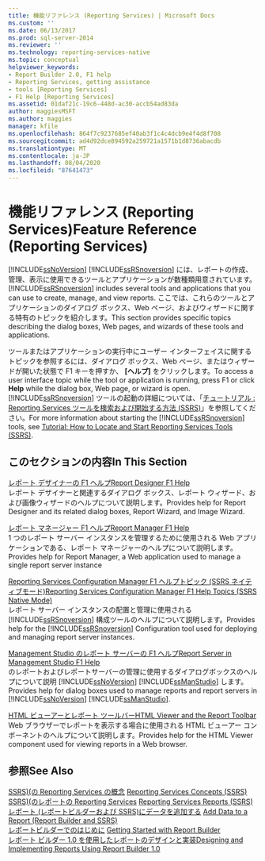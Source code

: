 ```yaml
---
title: 機能リファレンス (Reporting Services) | Microsoft Docs
ms.custom: ''
ms.date: 06/13/2017
ms.prod: sql-server-2014
ms.reviewer: ''
ms.technology: reporting-services-native
ms.topic: conceptual
helpviewer_keywords:
- Report Builder 2.0, F1 help
- Reporting Services, getting assistance
- tools [Reporting Services]
- F1 Help [Reporting Services]
ms.assetid: 01daf21c-19c6-448d-ac30-accb54ad83da
author: maggiesMSFT
ms.author: maggies
manager: kfile
ms.openlocfilehash: 864f7c9237685ef40ab3f1c4c4dcb9e4f4d8f708
ms.sourcegitcommit: ad4d92dce894592a259721a1571b1d8736abacdb
ms.translationtype: MT
ms.contentlocale: ja-JP
ms.lasthandoff: 08/04/2020
ms.locfileid: "87641473"
---
```

# <a name="feature-reference-reporting-services"></a><span data-ttu-id="7e89f-102">機能リファレンス (Reporting Services)</span><span class="sxs-lookup"><span data-stu-id="7e89f-102">Feature Reference (Reporting Services)</span></span>
  [!INCLUDE[ssNoVersion](../includes/ssnoversion-md.md)] <span data-ttu-id="7e89f-103">[!INCLUDE[ssRSnoversion](../includes/ssrsnoversion-md.md)] には、レポートの作成、管理、表示に使用できるツールとアプリケーションが数種類用意されています。</span><span class="sxs-lookup"><span data-stu-id="7e89f-103">[!INCLUDE[ssRSnoversion](../includes/ssrsnoversion-md.md)] includes several tools and applications that you can use to create, manage, and view reports.</span></span> <span data-ttu-id="7e89f-104">ここでは、これらのツールとアプリケーションのダイアログ ボックス、Web ページ、およびウィザードに関する特有のトピックを紹介します。</span><span class="sxs-lookup"><span data-stu-id="7e89f-104">This section provides specific topics describing the dialog boxes, Web pages, and wizards of these tools and applications.</span></span>  
  
 <span data-ttu-id="7e89f-105">ツールまたはアプリケーションの実行中にユーザー インターフェイスに関するトピックを参照するには、ダイアログ ボックス、Web ページ、またはウィザードが開いた状態で F1 キーを押すか、 **[ヘルプ]** をクリックします。</span><span class="sxs-lookup"><span data-stu-id="7e89f-105">To access a user interface topic while the tool or application is running, press F1 or click **Help** while the dialog box, Web page, or wizard is open.</span></span> <span data-ttu-id="7e89f-106">[!INCLUDE[ssRSnoversion](../includes/ssrsnoversion-md.md)] ツールの起動の詳細については、「[チュートリアル : Reporting Services ツールを検索および開始する方法 &#40;SSRS&#41;](tools/tutorial-how-to-locate-and-start-reporting-services-tools-ssrs.md)」を参照してください。</span><span class="sxs-lookup"><span data-stu-id="7e89f-106">For more information about starting the [!INCLUDE[ssRSnoversion](../includes/ssrsnoversion-md.md)] tools, see [Tutorial: How to Locate and Start Reporting Services Tools &#40;SSRS&#41;](tools/tutorial-how-to-locate-and-start-reporting-services-tools-ssrs.md).</span></span>  
  
## <a name="in-this-section"></a><span data-ttu-id="7e89f-107">このセクションの内容</span><span class="sxs-lookup"><span data-stu-id="7e89f-107">In This Section</span></span>  
 [<span data-ttu-id="7e89f-108">レポート デザイナーの F1 ヘルプ</span><span class="sxs-lookup"><span data-stu-id="7e89f-108">Report Designer F1 Help</span></span>](tools/report-designer-f1-help.md)  
 <span data-ttu-id="7e89f-109">レポート デザイナーと関連するダイアログ ボックス、レポート ウィザード、および画像ウィザードのヘルプについて説明します。</span><span class="sxs-lookup"><span data-stu-id="7e89f-109">Provides help for Report Designer and its related dialog boxes, Report Wizard, and Image Wizard.</span></span>  
  
 [<span data-ttu-id="7e89f-110">レポート マネージャー F1 ヘルプ</span><span class="sxs-lookup"><span data-stu-id="7e89f-110">Report Manager F1 Help</span></span>](../../2014/reporting-services/report-manager-f1-help.md)  
 <span data-ttu-id="7e89f-111">1 つのレポート サーバー インスタンスを管理するために使用される Web アプリケーションである、レポート マネージャーのヘルプについて説明します。</span><span class="sxs-lookup"><span data-stu-id="7e89f-111">Provides help for Report Manager, a Web application used to manage a single report server instance</span></span>  
  
 [<span data-ttu-id="7e89f-112">Reporting Services Configuration Manager F1 ヘルプトピック &#40;SSRS ネイティブモード&#41;</span><span class="sxs-lookup"><span data-stu-id="7e89f-112">Reporting Services Configuration Manager F1 Help Topics &#40;SSRS Native Mode&#41;</span></span>](../../2014/sql-server/install/reporting-services-configuration-manager-f1-help-topics-ssrs-native-mode.md)  
 <span data-ttu-id="7e89f-113">レポート サーバー インスタンスの配置と管理に使用される [!INCLUDE[ssRSnoversion](../includes/ssrsnoversion-md.md)] 構成ツールのヘルプについて説明します。</span><span class="sxs-lookup"><span data-stu-id="7e89f-113">Provides help for the [!INCLUDE[ssRSnoversion](../includes/ssrsnoversion-md.md)] Configuration tool used for deploying and managing report server instances.</span></span>  
  
 [<span data-ttu-id="7e89f-114">Management Studio のレポート サーバーの F1 ヘルプ</span><span class="sxs-lookup"><span data-stu-id="7e89f-114">Report Server in Management Studio F1 Help</span></span>](tools/report-server-in-management-studio-f1-help.md)  
 <span data-ttu-id="7e89f-115">のレポートおよびレポートサーバーの管理に使用するダイアログボックスのヘルプについて説明 [!INCLUDE[ssNoVersion](../includes/ssnoversion-md.md)] [!INCLUDE[ssManStudio](../includes/ssmanstudio-md.md)] します。</span><span class="sxs-lookup"><span data-stu-id="7e89f-115">Provides help for dialog boxes used to manage reports and report servers in [!INCLUDE[ssNoVersion](../includes/ssnoversion-md.md)] [!INCLUDE[ssManStudio](../includes/ssmanstudio-md.md)].</span></span>  
  
 [<span data-ttu-id="7e89f-116">HTML ビューアーとレポート ツールバー</span><span class="sxs-lookup"><span data-stu-id="7e89f-116">HTML Viewer and the Report Toolbar</span></span>](html-viewer-and-the-report-toolbar.md)  
 <span data-ttu-id="7e89f-117">Web ブラウザーでレポートを表示する場合に使用される HTML ビューアー コンポーネントのヘルプについて説明します。</span><span class="sxs-lookup"><span data-stu-id="7e89f-117">Provides help for the HTML Viewer component used for viewing reports in a Web browser.</span></span>  
  
## <a name="see-also"></a><span data-ttu-id="7e89f-118">参照</span><span class="sxs-lookup"><span data-stu-id="7e89f-118">See Also</span></span>  
 <span data-ttu-id="7e89f-119">[SSRS&#41;&#40;の Reporting Services の概念](reporting-services-concepts-ssrs.md) </span><span class="sxs-lookup"><span data-stu-id="7e89f-119">[Reporting Services Concepts &#40;SSRS&#41;](reporting-services-concepts-ssrs.md) </span></span>  
 <span data-ttu-id="7e89f-120">[SSRS&#41;&#40;のレポートの Reporting Services](reports/reporting-services-reports-ssrs.md) </span><span class="sxs-lookup"><span data-stu-id="7e89f-120">[Reporting Services Reports &#40;SSRS&#41;](reports/reporting-services-reports-ssrs.md) </span></span>  
 <span data-ttu-id="7e89f-121">[レポート &#40;レポートビルダーおよび SSRS&#41;にデータを追加する](report-data/report-datasets-ssrs.md) </span><span class="sxs-lookup"><span data-stu-id="7e89f-121">[Add Data to a Report &#40;Report Builder and SSRS&#41;](report-data/report-datasets-ssrs.md) </span></span>  
 <span data-ttu-id="7e89f-122">[レポートビルダーでのはじめに](https://www.microsoft.com/download/en/details.aspx?id=29072) </span><span class="sxs-lookup"><span data-stu-id="7e89f-122">[Getting Started with Report Builder](https://www.microsoft.com/download/en/details.aspx?id=29072) </span></span>  
 [<span data-ttu-id="7e89f-123">レポート ビルダー 1.0 を使用したレポートのデザインと実装</span><span class="sxs-lookup"><span data-stu-id="7e89f-123">Designing and Implementing Reports Using Report Builder 1.0</span></span>](https://go.microsoft.com/fwlink/?LinkId=142601)  
  
  
